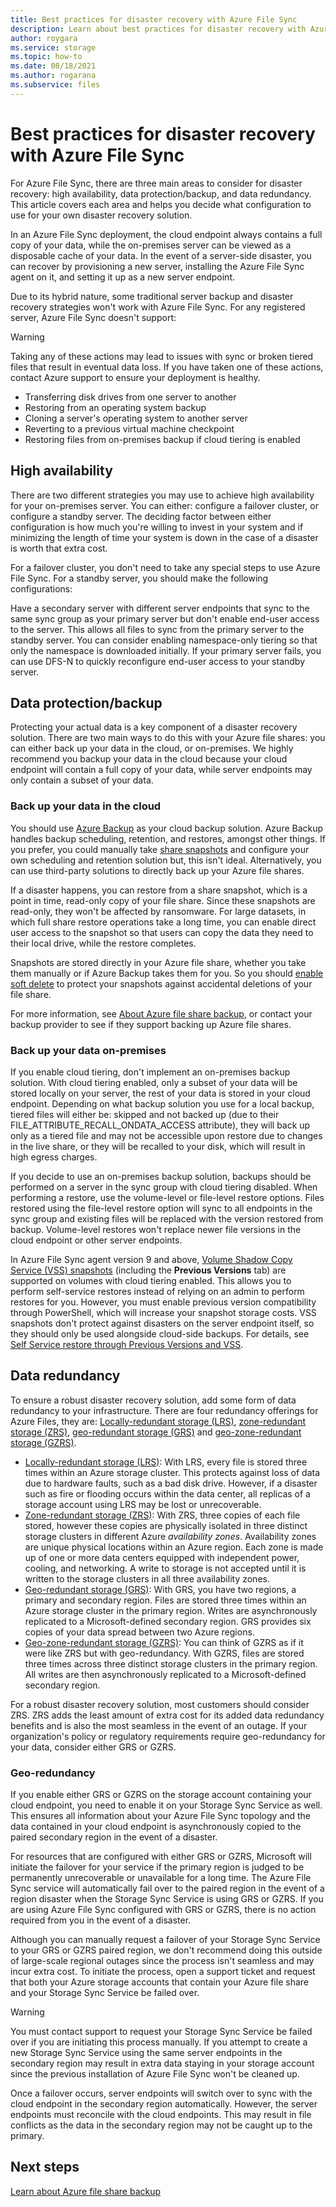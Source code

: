 ```yaml
---
title: Best practices for disaster recovery with Azure File Sync
description: Learn about best practices for disaster recovery with Azure File Sync. Specifically, high availability, data protection, and data redundancy.
author: roygara
ms.service: storage
ms.topic: how-to
ms.date: 08/18/2021
ms.author: rogarana
ms.subservice: files
---
```


# Best practices for disaster recovery with Azure File Sync

For Azure File Sync, there are three main areas to consider for disaster recovery: high availability, data protection/backup, and data redundancy. This article covers each area and helps you decide what configuration to use for your own disaster recovery solution.

In an Azure File Sync deployment, the cloud endpoint always contains a full copy of your data, while the on-premises server can be viewed as a disposable cache of your data. In the event of a server-side disaster, you can recover by provisioning a new server, installing the Azure File Sync agent on it, and setting it up as a new server endpoint.

Due to its hybrid nature, some traditional server backup and disaster recovery strategies won't work with Azure File Sync. For any registered server, Azure File Sync doesn't support:

> [!WARNING]
> Taking any of these actions may lead to issues with sync or broken tiered files that result in eventual data loss. If you have taken one of these actions, contact Azure support to ensure your deployment is healthy.

- Transferring disk drives from one server to another
- Restoring from an operating system backup
- Cloning a server's operating system to another server
- Reverting to a previous virtual machine checkpoint
- Restoring files from on-premises backup if cloud tiering is enabled


## High availability

There are two different strategies you may use to achieve high availability for your on-premises server. You can either: configure a failover cluster, or configure a standby server. The deciding factor between either configuration is how much you're willing to invest in your system and if minimizing the length of time your system is down in the case of a disaster is worth that extra cost.

For a failover cluster, you don't need to take any special steps to use Azure File Sync. For a standby server, you should make the following configurations:

Have a secondary server with different server endpoints that sync to the same sync group as your primary server but don't enable end-user access to the server. This allows all files to sync from the primary server to the standby server. You can consider enabling namespace-only tiering so that only the namespace is downloaded initially. If your primary server fails, you can use DFS-N to quickly reconfigure end-user access to your standby server.

## Data protection/backup

Protecting your actual data is a key component of a disaster recovery solution. There are two main ways to do this with your Azure file shares: you can either back up your data in the cloud, or on-premises. We highly recommend you backup your data in the cloud because your cloud endpoint will contain a full copy of your data, while server endpoints may only contain a subset of your data.

### Back up your data in the cloud

You should use [Azure Backup](../../backup/azure-file-share-backup-overview.md?toc=%2fazure%2fstorage%2ffile-sync%2ftoc.json) as your cloud backup solution. Azure Backup handles backup scheduling, retention, and restores, amongst other things. If you prefer, you could manually take [share snapshots](../files/storage-snapshots-files.md?toc=/azure/storage/file-sync/toc.json) and configure your own scheduling and retention solution but, this isn't ideal. Alternatively, you can use third-party solutions to directly back up your Azure file shares.

If a disaster happens, you can restore from a share snapshot, which is a point in time, read-only copy of your file share. Since these snapshots are read-only, they won't be affected by ransomware. For large datasets, in which full share restore operations take a long time, you can enable direct user access to the snapshot so that users can copy the data they need to their local drive, while the restore completes.

Snapshots are stored directly in your Azure file share, whether you take them manually or if Azure Backup takes them for you. So you should [enable soft delete](../files/storage-files-prevent-file-share-deletion.md?toc=/azure/storage/file-sync/toc.json) to protect your snapshots against accidental deletions of your file share.

For more information, see [About Azure file share backup](../../backup/azure-file-share-backup-overview.md), or contact your backup provider to see if they support backing up Azure file shares.

### Back up your data on-premises

If you enable cloud tiering, don't implement an on-premises backup solution. With cloud tiering enabled, only a subset of your data will be stored locally on your server, the rest of your data is stored in your cloud endpoint. Depending on what backup solution you use for a local backup, tiered files will either be: skipped and not backed up (due to their FILE_ATTRIBUTE_RECALL_ONDATA_ACCESS attribute), they will back up only as a tiered file and may not be accessible upon restore due to changes in the live share, or they will be recalled to your disk, which will result in high egress charges.

If you decide to use an on-premises backup solution, backups should be performed on a server in the sync group with cloud tiering disabled. When performing a restore, use the volume-level or file-level restore options. Files restored using the file-level restore option will sync to all endpoints in the sync group and existing files will be replaced with the version restored from backup. Volume-level restores won't replace newer file versions in the cloud endpoint or other server endpoints.

In Azure File Sync agent version 9 and above, [Volume Shadow Copy Service (VSS) snapshots](file-sync-deployment-guide.md#self-service-restore-through-previous-versions-and-vss-volume-shadow-copy-service) (including the **Previous Versions** tab) are supported on volumes with cloud tiering enabled. This allows you to perform self-service restores instead of relying on an admin to perform restores for you. However, you must enable previous version compatibility through PowerShell, which will increase your snapshot storage costs. VSS snapshots don't protect against disasters on the server endpoint itself, so they should only be used alongside cloud-side backups. For details, see [Self Service restore through Previous Versions and VSS](file-sync-deployment-guide.md#self-service-restore-through-previous-versions-and-vss-volume-shadow-copy-service).

## Data redundancy

To ensure a robust disaster recovery solution, add some form of data redundancy to your infrastructure. There are four redundancy offerings for Azure Files, they are: [Locally-redundant storage (LRS)](../common/storage-redundancy.md#locally-redundant-storage), [zone-redundant storage (ZRS)](../common/storage-redundancy.md#zone-redundant-storage), [geo-redundant storage (GRS)](../common/storage-redundancy.md#geo-redundant-storage) and [geo-zone-redundant storage (GZRS)](../common/storage-redundancy.md#geo-zone-redundant-storage).

- [Locally-redundant storage (LRS)](../common/storage-redundancy.md#locally-redundant-storage): With LRS, every file is stored three times within an Azure storage cluster. This protects against loss of data due to hardware faults, such as a bad disk drive. However, if a disaster such as fire or flooding occurs within the data center, all replicas of a storage account using LRS may be lost or unrecoverable.
- [Zone-redundant storage (ZRS)](../common/storage-redundancy.md#zone-redundant-storage): With ZRS, three copies of each file stored, however these copies are physically isolated in three distinct storage clusters in different Azure *availability zones*. Availability zones are unique physical locations within an Azure region. Each zone is made up of one or more data centers equipped with independent power, cooling, and networking. A write to storage is not accepted until it is written to the storage clusters in all three availability zones. 
- [Geo-redundant storage (GRS)](../common/storage-redundancy.md#geo-redundant-storage): With GRS, you have two regions, a primary and secondary region. Files are stored three times within an Azure storage cluster in the primary region. Writes are asynchronously replicated to a Microsoft-defined secondary region. GRS provides six copies of your data spread between two Azure regions.
- [Geo-zone-redundant storage (GZRS)](../common/storage-redundancy.md#geo-zone-redundant-storage): You can think of GZRS as if it were like ZRS but with geo-redundancy. With GZRS, files are stored three times across three distinct storage clusters in the primary region. All writes are then asynchronously replicated to a Microsoft-defined secondary region.

For a robust disaster recovery solution, most customers should consider ZRS. ZRS adds the least amount of extra cost for its added data redundancy benefits and is also the most seamless in the event of an outage. If your organization's policy or regulatory requirements require geo-redundancy for your data, consider either GRS or GZRS.

### Geo-redundancy

If you enable either GRS or GZRS on the storage account containing your cloud endpoint, you need to enable it on your Storage Sync Service as well. This ensures all information about your Azure File Sync topology and the data contained in your cloud endpoint is asynchronously copied to the paired secondary region in the event of a disaster.

For resources that are configured with either GRS or GZRS, Microsoft will initiate the failover for your service if the primary region is judged to be permanently unrecoverable or unavailable for a long time. The Azure File Sync service will automatically fail over to the paired region in the event of a region disaster when the Storage Sync Service is using GRS or GZRS. If you are using Azure File Sync configured with GRS or GZRS, there is no action required from you in the event of a disaster.

Although you can manually request a failover of your Storage Sync Service to your GRS or GZRS paired region, we don't recommend doing this outside of large-scale regional outages since the process isn't seamless and may incur extra cost. To initiate the process, open a support ticket and request that both your Azure storage accounts that contain your Azure file share and your Storage Sync Service be failed over.

> [!WARNING]
> You must contact support to request your Storage Sync Service be failed over if you are initiating this process manually. If you attempt to create a new Storage Sync Service using the same server endpoints in the secondary region may result in extra data staying in your storage account since the previous installation of Azure File Sync won't be cleaned up.

Once a failover occurs, server endpoints will switch over to sync with the cloud endpoint in the secondary region automatically. However, the server endpoints must reconcile with the cloud endpoints. This may result in file conflicts as the data in the secondary region may not be caught up to the primary.

## Next steps

[Learn about Azure file share backup](../../backup/azure-file-share-backup-overview.md?toc=%2fazure%2fstorage%2ffile-sync%2ftoc.json)